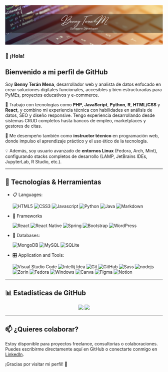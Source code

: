 <img src="https://github.com/Beteme/beteme/blob/main/Benny%20TeraM%20SD.png">

### 👋 ¡Hola!

<h2>Bienvenido a mi perfil de GitHub</h2>

Soy **Benny Terán Mena**, desarrollador web y analista de datos enfocado en crear soluciones digitales funcionales, accesibles y bien estructuradas para PyMEs, proyectos educativos y e-commerce.

🎯 Trabajo con tecnologías como **PHP**, **JavaScript**, **Python**, **R**, **HTML/CSS** y **React**, y combino mi experiencia técnica con habilidades en análisis de datos, SEO y diseño responsive. Tengo experiencia desarrollando desde sistemas CRUD completos hasta bancos de empleo, marketplaces y gestores de citas.

🧠 Me desempeño también como **instructor técnico** en programación web, donde impulso el aprendizaje práctico y el uso ético de la tecnología.

💡 Además, soy usuario avanzado de **entornos Linux** (Fedora, Arch, Mint), configurando stacks completos de desarrollo (LAMP, JetBrains IDEs, JupyterLab, R Studio, etc.).

---

## 🚀 Tecnologías & Herramientas

- 📋 Languages: 
    
    ![HTML5](https://img.shields.io/badge/html5-%23E34F26.svg?style=for-the-badge&logo=html5&logoColor=white)
    ![CSS3](https://img.shields.io/badge/css3-%231572B6.svg?style=for-the-badge&logo=css3&logoColor=white)
    ![Javascript](https://img.shields.io/badge/JavaScript-F7DF1E?style=for-the-badge&logo=javascript&logoColor=black)
    ![Python](https://img.shields.io/badge/Python-3776AB?style=for-the-badge&logo=python&logoColor=white)
    ![Java](https://img.shields.io/badge/Java-ED8B00?style=for-the-badge&logo=openjdk&logoColor=white)
    ![Markdown](https://img.shields.io/badge/markdown-%23000000.svg?style=for-the-badge&logo=markdown&logoColor=white)
   
    
- 🎨 Frameworks

   ![React](https://img.shields.io/badge/React-20232A?style=for-the-badge&logo=react&logoColor=61DAFB)
   ![React Native](https://img.shields.io/badge/React_Native-20232A?style=for-the-badge&logo=react&logoColor=61DAFB)
   ![Spring](https://img.shields.io/badge/Spring-6DB33F?style=for-the-badge&logo=spring&logoColor=white)
   ![Bootstrap](https://img.shields.io/badge/bootstrap%20-%23563D7C.svg?&style=for-the-badge&logo=bootstrap&logoColor=white)
   ![WordPress](https://img.shields.io/badge/WordPress-%23117AC9.svg?style=for-the-badge&logo=WordPress&logoColor=white)
   
  
- 💾 Databases:
    
    ![MongoDB](https://img.shields.io/badge/MongoDB-%234ea94b.svg?&style=for-the-badge&logo=mongodb&logoColor=white) 
    ![MySQL](https://img.shields.io/badge/MySQL-005C84?style=for-the-badge&logo=mysql&logoColor=white)
    ![SQLite](https://img.shields.io/badge/SQLite-07405E?style=for-the-badge&logo=sqlite&logoColor=white) 
    
  
- 🎛️ Application and Tools:

    ![Visual Studio Code](https://img.shields.io/badge/Visual%20Studio%20Code-0078d7.svg?style=for-the-badge&logo=visual-studio-code&logoColor=white)
    ![Intellij Idea](https://img.shields.io/badge/IntelliJ_IDEA-000000.svg?style=for-the-badge&logo=intellij-idea&logoColor=white)
    ![Git](https://img.shields.io/badge/git-%23F05033.svg?style=for-the-badge&logo=git&logoColor=white)
    ![GitHub](https://img.shields.io/badge/github-%23121011.svg?style=for-the-badge&logo=github&logoColor=white)
    ![Sass](https://img.shields.io/badge/Sass-CC6699?style=for-the-badge&logo=sass&logoColor=white)
    ![nodejs](https://img.shields.io/badge/node.js%20-%2343853D.svg?&style=for-the-badge&logo=node.js&logoColor=white)  
    ![Zorin](https://img.shields.io/badge/Zorin%20OS-0CC1F3?style=for-the-badge&logo=zorin&logoColor=white)
    ![Fedora](https://img.shields.io/badge/Fedora-294172?style=for-the-badge&logo=fedora&logoColor=white)
    ![Windows](https://img.shields.io/badge/Windows-0078D6?style=for-the-badge&logo=windows&logoColor=white)
    ![Canva](https://img.shields.io/badge/Canva-%2300C4CC.svg?style=for-the-badge&logo=Canva&logoColor=white)
    ![Figma](https://img.shields.io/badge/Figma-F24E1E?style=for-the-badge&logo=figma&logoColor=white)
    ![Notion](https://img.shields.io/badge/Notion-000000?style=for-the-badge&logo=notion&logoColor=white)

---

## 📊 Estadísticas de GitHub

<p align="center">
  <img src="https://github-readme-stats.vercel.app/api?username=**beteme**&show_icons=true&theme=tokyonight&hide_title=false&hide=issues&count_private=true" width="49%"/>
  <img src="https://github-readme-stats.vercel.app/api/top-langs/?username=**beteme**&layout=compact&theme=tokyonight" width="49%"/>
</p>

---

## 📫 ¿Quieres colaborar?

Estoy disponible para proyectos freelance, consultorías o colaboraciones.  
Puedes escribirme directamente aquí en GitHub o conectarte conmigo en [LinkedIn](https://www.linkedin.com/in/bennyteram/).

¡Gracias por visitar mi perfil! 🚀

